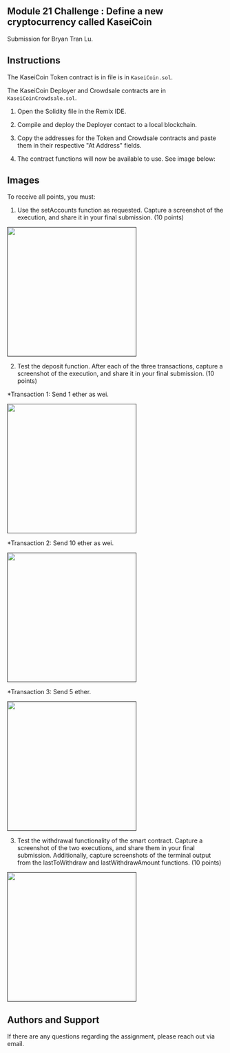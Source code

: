 ## Module 21 Challenge : Define a new cryptocurrency called KaseiCoin
Submission for Bryan Tran Lu. 

## Instructions
The KaseiCoin Token contract is in file is in `KaseiCoin.sol`.

The KaseiCoin Deployer and Crowdsale contracts are in `KaseiCoinCrowdsale.sol`.

1) Open the Solidity file in the Remix IDE.

2) Compile and deploy the Deployer contact to a local blockchain.

3) Copy the addresses for the Token and Crowdsale contracts and paste them in their respective "At Address" fields.

4) The contract functions will now be available to use. See image below:

## Images
To receive all points, you must:

1) Use the setAccounts function as requested. Capture a screenshot of the execution, and share it in your final submission. (10 points)

<a href="" target="_blank" rel="noreferrer"><img src="Images/SetAccounts.png" width="" height="300" alt="" /></a>

2) Test the deposit function. After each of the three transactions, capture a screenshot of the execution, and share it in your final submission. (10 points)

*Transaction 1: Send 1 ether as wei.

<a href="" target="_blank" rel="noreferrer"><img src="Images/Send_1_eth.png" width="" height="300" alt="" /></a>

*Transaction 2: Send 10 ether as wei.

<a href="" target="_blank" rel="noreferrer"><img src="Images/Send_10_eth.png" width="" height="300" alt="" /></a>

*Transaction 3: Send 5 ether.

<a href="" target="_blank" rel="noreferrer"><img src="Images/Send_5_eth.png" width="" height="300" alt="" /></a>

3) Test the withdrawal functionality of the smart contract. Capture a screenshot of the two executions, and share them in your final submission. Additionally, capture screenshots of the terminal output from the lastToWithdraw and lastWithdrawAmount functions. (10 points)

<a href="" target="_blank" rel="noreferrer"><img src="Images/LastToWithdraw.png" width="" height="300" alt="" /></a>

## Authors and Support
If there are any questions regarding the assignment, please reach out via email.

